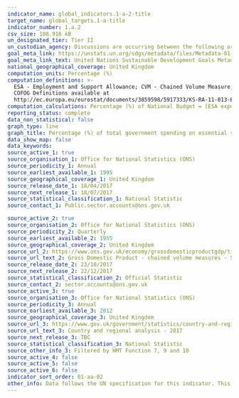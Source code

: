 ```yaml
---
indicator_name: global_indicators.1-a-2-title
target_name: global_targets.1-a-title
indicator_number: 1.a.2
csv_size: 108.916 kB
un_designated_tier: Tier II
un_custodian_agency: Discussions are occurring between the following organisations - International Labour Organization (ILO), United Nations Educational, Scientific and Cultural Organization - Institute for Statistics (UNESCO-UIS) and World Health Organization (WHO)
goal_meta_link: https://unstats.un.org/sdgs/metadata/files/Metadata-01-0a-02.pdf
goal_meta_link_text: United Nations Sustainable Development Goals Metadata (PDF 894 KB)
national_geographical_coverage: United Kingdom
computation_units: Percentage (%) 
computation_definitions: >-
  ESA - Employment and Support Allowance; CVM - Chained Volume Measure; CRA - Country and Regional Analysis. This indicator uses the Classification of the Functions of Government (COFOG) codes 07 (Health), 09 (Education) and 10 (Social protection).
  COFOG Definitions available at
  http://ec.europa.eu/eurostat/documents/3859598/5917333/KS-RA-11-013-EN.PDF
computation_calculations: Percentage (%) of National Budget = (ESA expenditure (£m) / National Budget (£m)) * 100 OR % of Gross Domestic Product = (ESA expenditure (£m) / GDP (£m)) * 100
reporting_status: complete
data_non_statistical: false
graph_type: line
graph_title: Percentage (%) of total government spending on essential services 
data_show_map: false
data_keywords:  
source_active_1: true
source_organisation_1: Office for National Statistics (ONS)
source_periodicity_1: Annual
source_earliest_available_1: 1995
source_geographical_coverage_1: United Kingdom
source_release_date_1: 18/04/2017
source_next_release_1: 18/07/2017
source_statistical_classification_1: National Statistic
source_contact_1: Public.sector.accounts@ons.gov.uk

source_active_2: true
source_organisation_2: Office for National Statistics (ONS)
source_periodicity_2: Quarterly
source_earliest_available_2: 1955
source_geographical_coverage_2: United Kingdom
source_url_2: https://www.ons.gov.uk/economy/grossdomesticproductgdp/timeseries/abmi/ukea
source_url_text_2: Gross Domestic Product - chained volume measures - Seasonally adjusted £m
source_release_date_2: 23/10/2017
source_next_release_2: 22/12/2017
source_statistical_classification_2: Official Statistic
source_contact_2: sector.accounts@ons.gov.uk
source_active_3: true
source_organisation_3: Office for National Statistics (ONS)
source_periodicity_3: Annual
source_earliest_available_3: 2012
source_geographical_coverage_3: United Kingdom
source_url_3: https://www.gov.uk/government/statistics/country-and-regional-analysis-2017
source_url_text_3: Country and regional analysis - 2017
source_next_release_3: TBC
source_statistical_classification_3: National Statistic
source_other_info_3: Filtered by HMT Function 7, 9 and 10
source_active_4: false
source_active_5: false
source_active_6: false
indicator_sort_order: 01-aa-02
other_info: Data follows the UN specification for this indicator. This indicator has not been identified in collaboration with topic experts.
---
```

